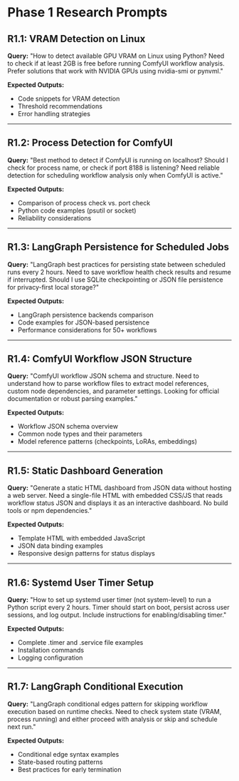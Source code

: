 # Phase 1 Research Prompts

## R1.1: VRAM Detection on Linux
**Query:** "How to detect available GPU VRAM on Linux using Python? Need to check if at least 2GB is free before running ComfyUI workflow analysis. Prefer solutions that work with NVIDIA GPUs using nvidia-smi or pynvml."

**Expected Outputs:**
- Code snippets for VRAM detection
- Threshold recommendations
- Error handling strategies

---

## R1.2: Process Detection for ComfyUI
**Query:** "Best method to detect if ComfyUI is running on localhost? Should I check for process name, or check if port 8188 is listening? Need reliable detection for scheduling workflow analysis only when ComfyUI is active."

**Expected Outputs:**
- Comparison of process check vs. port check
- Python code examples (psutil or socket)
- Reliability considerations

---

## R1.3: LangGraph Persistence for Scheduled Jobs
**Query:** "LangGraph best practices for persisting state between scheduled runs every 2 hours. Need to save workflow health check results and resume if interrupted. Should I use SQLite checkpointing or JSON file persistence for privacy-first local storage?"

**Expected Outputs:**
- LangGraph persistence backends comparison
- Code examples for JSON-based persistence
- Performance considerations for 50+ workflows

---

## R1.4: ComfyUI Workflow JSON Structure
**Query:** "ComfyUI workflow JSON schema and structure. Need to understand how to parse workflow files to extract model references, custom node dependencies, and parameter settings. Looking for official documentation or robust parsing examples."

**Expected Outputs:**
- Workflow JSON schema overview
- Common node types and their parameters
- Model reference patterns (checkpoints, LoRAs, embeddings)

---

## R1.5: Static Dashboard Generation
**Query:** "Generate a static HTML dashboard from JSON data without hosting a web server. Need a single-file HTML with embedded CSS/JS that reads workflow status JSON and displays it as an interactive dashboard. No build tools or npm dependencies."

**Expected Outputs:**
- Template HTML with embedded JavaScript
- JSON data binding examples
- Responsive design patterns for status displays

---

## R1.6: Systemd User Timer Setup
**Query:** "How to set up systemd user timer (not system-level) to run a Python script every 2 hours. Timer should start on boot, persist across user sessions, and log output. Include instructions for enabling/disabling timer."

**Expected Outputs:**
- Complete .timer and .service file examples
- Installation commands
- Logging configuration

---

## R1.7: LangGraph Conditional Execution
**Query:** "LangGraph conditional edges pattern for skipping workflow execution based on runtime checks. Need to check system state (VRAM, process running) and either proceed with analysis or skip and schedule next run."

**Expected Outputs:**
- Conditional edge syntax examples
- State-based routing patterns
- Best practices for early termination
